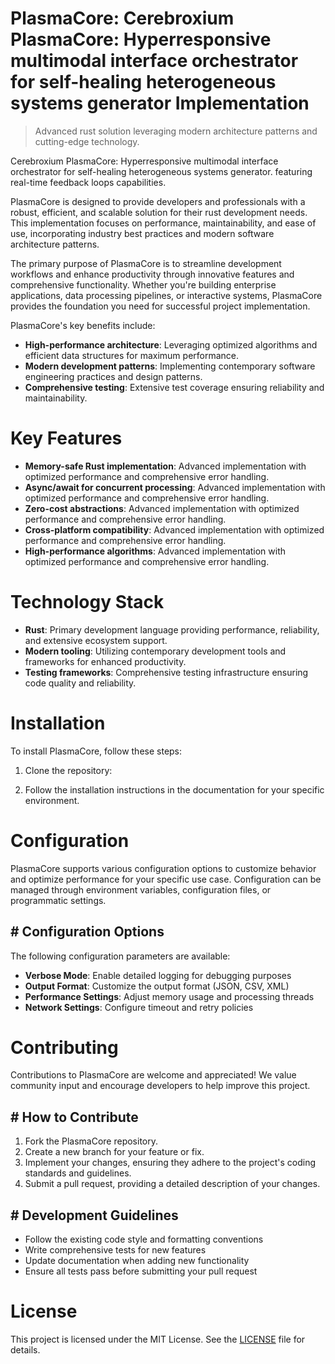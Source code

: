 <!-- fallback_PlasmaCore_20250803002453_15867 -->

# PlasmaCore: Cerebroxium PlasmaCore: Hyperresponsive multimodal interface orchestrator for self-healing heterogeneous systems generator Implementation
> Advanced rust solution leveraging modern architecture patterns and cutting-edge technology.

Cerebroxium PlasmaCore: Hyperresponsive multimodal interface orchestrator for self-healing heterogeneous systems generator. featuring real-time feedback loops capabilities.

PlasmaCore is designed to provide developers and professionals with a robust, efficient, and scalable solution for their rust development needs. This implementation focuses on performance, maintainability, and ease of use, incorporating industry best practices and modern software architecture patterns.

The primary purpose of PlasmaCore is to streamline development workflows and enhance productivity through innovative features and comprehensive functionality. Whether you're building enterprise applications, data processing pipelines, or interactive systems, PlasmaCore provides the foundation you need for successful project implementation.

PlasmaCore's key benefits include:

* **High-performance architecture**: Leveraging optimized algorithms and efficient data structures for maximum performance.
* **Modern development patterns**: Implementing contemporary software engineering practices and design patterns.
* **Comprehensive testing**: Extensive test coverage ensuring reliability and maintainability.

# Key Features

* **Memory-safe Rust implementation**: Advanced implementation with optimized performance and comprehensive error handling.
* **Async/await for concurrent processing**: Advanced implementation with optimized performance and comprehensive error handling.
* **Zero-cost abstractions**: Advanced implementation with optimized performance and comprehensive error handling.
* **Cross-platform compatibility**: Advanced implementation with optimized performance and comprehensive error handling.
* **High-performance algorithms**: Advanced implementation with optimized performance and comprehensive error handling.

# Technology Stack

* **Rust**: Primary development language providing performance, reliability, and extensive ecosystem support.
* **Modern tooling**: Utilizing contemporary development tools and frameworks for enhanced productivity.
* **Testing frameworks**: Comprehensive testing infrastructure ensuring code quality and reliability.

# Installation

To install PlasmaCore, follow these steps:

1. Clone the repository:


2. Follow the installation instructions in the documentation for your specific environment.

# Configuration

PlasmaCore supports various configuration options to customize behavior and optimize performance for your specific use case. Configuration can be managed through environment variables, configuration files, or programmatic settings.

## # Configuration Options

The following configuration parameters are available:

* **Verbose Mode**: Enable detailed logging for debugging purposes
* **Output Format**: Customize the output format (JSON, CSV, XML)
* **Performance Settings**: Adjust memory usage and processing threads
* **Network Settings**: Configure timeout and retry policies

# Contributing

Contributions to PlasmaCore are welcome and appreciated! We value community input and encourage developers to help improve this project.

## # How to Contribute

1. Fork the PlasmaCore repository.
2. Create a new branch for your feature or fix.
3. Implement your changes, ensuring they adhere to the project's coding standards and guidelines.
4. Submit a pull request, providing a detailed description of your changes.

## # Development Guidelines

* Follow the existing code style and formatting conventions
* Write comprehensive tests for new features
* Update documentation when adding new functionality
* Ensure all tests pass before submitting your pull request

# License

This project is licensed under the MIT License. See the [LICENSE](https://github.com/ludo53/PlasmaCore/blob/main/LICENSE) file for details.
